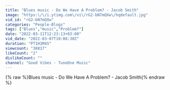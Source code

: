 ```yaml
---
title: "Blues music - Do We Have A Problem? - Jacob Smith"
image: "https:\/\/i.ytimg.com\/vi\/rG2-bN7mQXw\/hqdefault.jpg"
vid_id: "rG2-bN7mQXw"
categories: "People-Blogs"
tags: ["Blues","music","Problem?"]
date: "2022-03-11T12:23:13+03:00"
vid_date: "2022-03-07T10:08:30Z"
duration: "PT1H1M4S"
viewcount: "38817"
likeCount: "2"
dislikeCount: ""
channel: "Good Vibes - TuneOne Music"
---
```

{% raw %}Blues music - Do We Have A Problem? - Jacob Smith{% endraw %}
